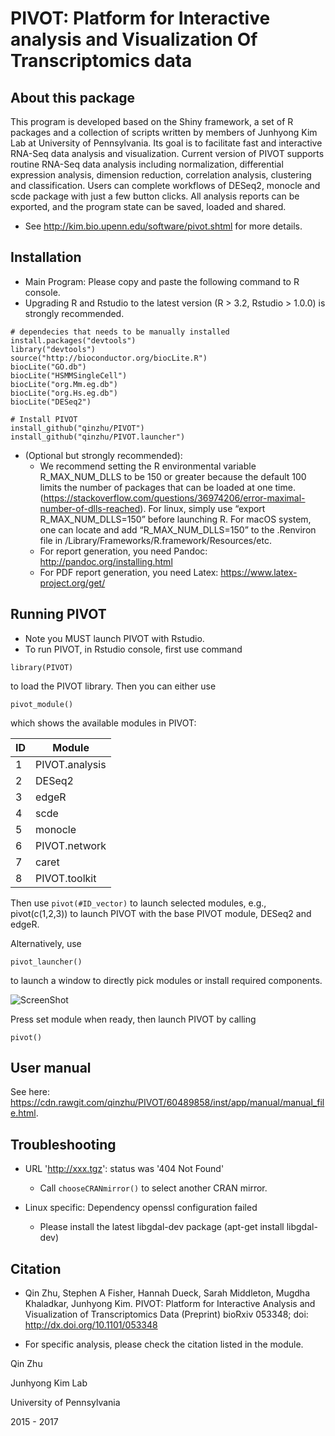 # PIVOT: Platform for Interactive analysis and Visualization Of Transcriptomics data

## About this package

This program is developed based on the Shiny framework, a set of R packages and a 
collection of scripts written by members of Junhyong Kim Lab at University of Pennsylvania. 
Its goal is to facilitate fast and interactive RNA-Seq data analysis and visualization. 
Current version of PIVOT supports routine RNA-Seq data analysis including normalization, 
differential expression analysis, dimension reduction, correlation analysis, clustering and 
classification. Users can complete workflows of DESeq2, monocle and scde package with
just a few button clicks. All analysis reports can be exported, and the program state can be
saved, loaded and shared.
  * See http://kim.bio.upenn.edu/software/pivot.shtml for more details.

## Installation

  * Main Program: Please copy and paste the following command to R console. 
  * Upgrading R and Rstudio to the latest version (R > 3.2, Rstudio > 1.0.0) is strongly recommended. 

```
# dependecies that needs to be manually installed
install.packages("devtools")
library("devtools")
source("http://bioconductor.org/biocLite.R")  
biocLite("GO.db")
biocLite("HSMMSingleCell")
biocLite("org.Mm.eg.db")
biocLite("org.Hs.eg.db")
biocLite("DESeq2")

# Install PIVOT
install_github("qinzhu/PIVOT")
install_github("qinzhu/PIVOT.launcher")
```
 * (Optional but strongly recommended):
   * We recommend setting the R environmental variable R_MAX_NUM_DLLS to be 150 or greater because the default 100 limits the number of packages that can be loaded at one time. (https://stackoverflow.com/questions/36974206/error-maximal-number-of-dlls-reached).
   For linux, simply use “export R_MAX_NUM_DLLS=150” before launching R. For macOS system, one can locate and add “R_MAX_NUM_DLLS=150” to the .Renviron file in /Library/Frameworks/R.framework/Resources/etc.
   * For report generation, you need Pandoc: http://pandoc.org/installing.html
   * For PDF report generation, you need Latex: https://www.latex-project.org/get/

## Running PIVOT

  * Note you MUST launch PIVOT with Rstudio.
  * To run PIVOT, in Rstudio console, first use command 
```
library(PIVOT)
```
to load the PIVOT library.
Then you can either use 
```
pivot_module()
```
which shows the available modules in PIVOT:

|ID|Module|
|---|---|
|1|PIVOT.analysis|
|2|DESeq2|
|3|edgeR|
|4|scde|
|5|monocle|
|6|PIVOT.network|
|7|caret|
|8|PIVOT.toolkit|

Then use `pivot(#ID_vector)` to launch selected modules, e.g., pivot(c(1,2,3)) to launch PIVOT with the base PIVOT module, DESeq2 and edgeR.

Alternatively, use
```
pivot_launcher()
```
to launch a window to directly pick modules or install required components.

![ScreenShot](https://github.com/qinzhu/PIVOT/tree/master/inst/app/manual/figures/launcher.png)

Press set module when ready, then launch PIVOT by calling

```
pivot()
```

## User manual

See here: https://cdn.rawgit.com/qinzhu/PIVOT/60489858/inst/app/manual/manual_file.html.

## Troubleshooting

 * URL 'http://xxx.tgz': status was '404 Not Found'
   * Call `chooseCRANmirror()` to select another CRAN mirror.
   
 * Linux specific: Dependency openssl configuration failed
   * Please install the latest libgdal-dev package (apt-get install libgdal-dev)
   
## Citation

* Qin Zhu, Stephen A Fisher, Hannah Dueck, Sarah Middleton, Mugdha Khaladkar, Junhyong Kim. PIVOT: Platform for Interactive Analysis and Visualization of Transcriptomics Data (Preprint) bioRxiv 053348; doi: http://dx.doi.org/10.1101/053348

* For specific analysis, please check the citation listed in the module.



Qin Zhu

Junhyong Kim Lab

University of Pennsylvania

2015 - 2017
